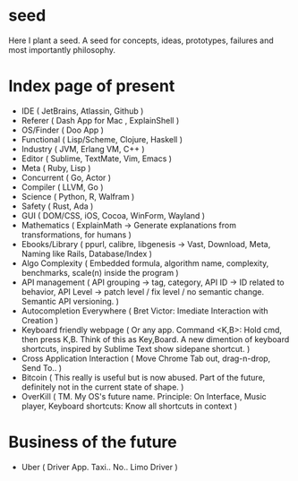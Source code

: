 seed
====

Here I plant a seed. A seed for concepts, ideas, prototypes, failures and most importantly philosophy.



Index page of present
=====================

- IDE ( JetBrains, Atlassin, Github )
- Referer ( Dash App for Mac , ExplainShell )
- OS/Finder ( Doo App )
- Functional ( Lisp/Scheme, Clojure, Haskell )
- Industry ( JVM, Erlang VM, C++ )
- Editor ( Sublime, TextMate, Vim, Emacs )
- Meta ( Ruby, Lisp )
- Concurrent ( Go, Actor )
- Compiler ( LLVM, Go )
- Science ( Python, R, Walfram )
- Safety ( Rust, Ada )
- GUI ( DOM/CSS, iOS, Cocoa, WinForm, Wayland )
- Mathematics ( ExplainMath -> Generate explanations from transformations, for humans )
- Ebooks/Library ( ppurl, calibre, libgenesis -> Vast, Download, Meta, Naming like Rails, Database/Index )
- Algo Complexity ( Embedded formula, algorithm name, complexity, benchmarks, scale(n) inside the program )
- API management ( API grouping -> tag, category, API ID -> ID related to behavior, API Level ->
patch level / fix level / no semantic change. Semantic API versioning. )
- Autocompletion Everywhere ( Bret Victor: Imediate Interaction with Creation )
- Keyboard friendly webpage ( Or any app. Command <K,B>: Hold cmd, then press K,B. Think of this as Key,Board. A new
dimention of keyboard shortcuts, inspired by Sublime Text show sidepane shortcut. )
- Cross Application Interaction ( Move Chrome Tab out, drag-n-drop, Send To.. )
- Bitcoin ( This really is useful but is now abused. Part of the future, definitely not in the current state of shape. )
- OverKill ( TM. My OS's future name. Principle: On Interface, Music player, Keyboard shortcuts: Know all shortcuts in context )


Business of the future
======================

- Uber ( Driver App. Taxi.. No.. Limo Driver )
